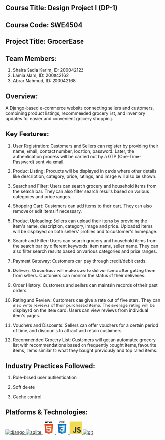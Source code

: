 ## Course Title: Design Project I (DP-1)
## Course Code: SWE4504
## Project Title: GrocerEase 

## Team Members:
1. Shaira Sadia Karim, ID: 200042122
2. Lamia Alam, ID: 200042162
3. Abrar Mahmud, ID: 200042168
## Overview:
A Django-based e-commerce website connecting sellers and customers, combining product listings, recommended grocery list, and inventory updates for easier and convenient grocery shopping.  

## Key Features:
1. User Registration:
Customers and Sellers can register by providing their name, email, contact number, location, password. Later, the authentication process will be carried out by a OTP (One-Time-Password) sent via email.
2. Product Listing:
Products will be displayed in cards where other details like description, category, price, ratings, and image will also be shown.
3. Search and Filter:
Users can search grocery and household items from the search bar. They can also filter search results based on various categories and price ranges.
4. Shopping Cart:
Customers can add items to their cart. They can also remove or edit items if necessary.
5. Product Uploading:
Sellers can upload their items by providing the item's name, description, category, image and price. Uploaded items will be displayed on both sellers' profiles and to customer's homepage.

6. Search and Filter:
Users can search grocery and household items from the search bar by different keywords: item name, seller name. They can also filter search results based on various categories and price ranges.
7. Payment Gateway:
Customers can pay through credit/debit cards.
8. Delivery:
GrocerEase will make sure to deliver items after getting them from sellers. Customers can monitor the status of their deliveries. 
9. Order History:
Customers and sellers can maintain records of their past orders.
10. Rating and Review:
Customers can give a rate out of five stars. They can also write reviews of their purchased items. The average rating will be displayed on the item card. Users can view reviews from individual item's pages.
11. Vouchers and Discounts:
Sellers can offer vouchers for a certain period of time, and discounts to attract and retain customers.
12. Recommended Grocery List:
Customers will get an automated grocery list with recommendations based on frequently bought items, favourite items, items similar to what they bought previously and top rated items.

 ## Industry Practices Followed:
1. Role-based user authentication

2. Soft delete

3. Cache control


## Platforms & Technologies:
 <p align="left"> <a href="https://www.djangoproject.com/" target="_blank" rel="noreferrer"> <img src="https://cdn.worldvectorlogo.com/logos/django.svg" alt="django" width="40" height="40"/> </a><a href="https://www.sqlite.org/" target="_blank" rel="noreferrer"> 
   <img src="https://www.vectorlogo.zone/logos/sqlite/sqlite-icon.svg" alt="sqlite" width="40" height="40"/> </a> <a href="https://www.oracle.com/" target="_blank" rel="noreferrer">  
 <a href="https://www.w3.org/html/" target="_blank" rel="noreferrer"> <img src="https://raw.githubusercontent.com/devicons/devicon/master/icons/html5/html5-original-wordmark.svg" alt="html5" width="40" height="40"/> </a>
 <a href="https://www.w3schools.com/css/" target="_blank" rel="noreferrer"> <img src="https://raw.githubusercontent.com/devicons/devicon/master/icons/css3/css3-original-wordmark.svg" alt="css3" width="40" height="40"/> </a>
 <a href="https://developer.mozilla.org/en-US/docs/Web/JavaScript" target="_blank" rel="noreferrer"> <img src="https://raw.githubusercontent.com/devicons/devicon/master/icons/javascript/javascript-original.svg" alt="javascript" width="40" height="40"/>
 <a href="https://git-scm.com/" target="_blank" rel="noreferrer"> <img src="https://www.vectorlogo.zone/logos/git-scm/git-scm-icon.svg" alt="git" width="40" height="40"/> </a>



 
